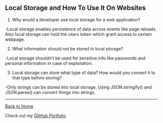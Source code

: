 ## Local Storage and How To Use It On Websites

1. Why would a developer use local storage for a web application?

  -Local storage enables persistence of data across events like page reloads. Also local storage can hold the users token which grant access to certain webpage.

2. What information should not be stored in local storage?

 -Local storage shouldn't be used for sensitive info like passwords and personal information in case of exploitation.

3. Local storage can store what type of data? How would you convert it to that type before storing?
 
  -Only strings can be stored into local storage. Using JSON.stringify() and JSON.parse() can convert things into strings.

---

[Back to Home](README.md)

Check out my [GitHub Portfolio](https://github.com/dmenezessousa/)
